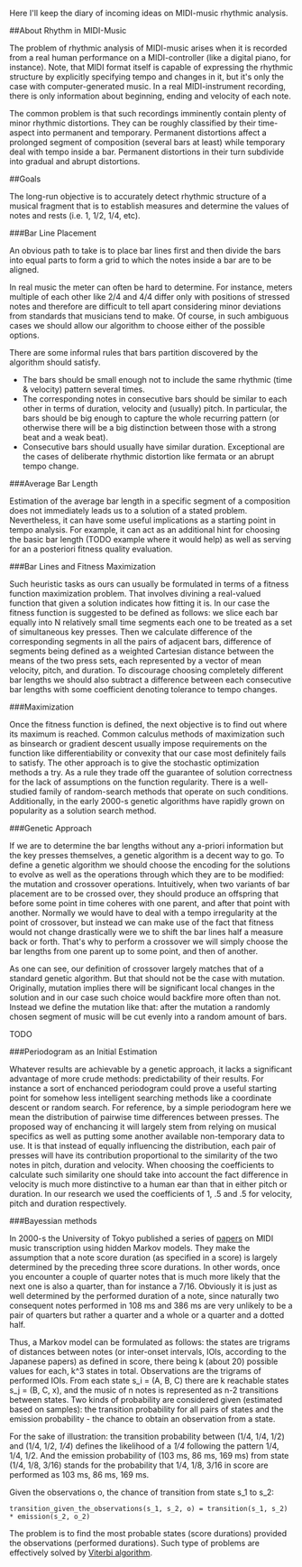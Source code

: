 Here I'll keep the diary of incoming ideas on MIDI-music rhythmic analysis.

##About Rhythm in MIDI-Music

The problem of rhythmic analysis of MIDI-music arises when it is recorded from a real human performance on a
MIDI-controller (like a digital piano, for instance). Note, that MIDI format itself is capable of expressing the rhythmic
structure by explicitly specifying tempo and changes in it, but it's only the case with computer-generated music. In a
real MIDI-instrument recording, there is only information about beginning, ending and velocity of each note.

The common problem is that such recordings imminently contain plenty of minor rhythmic distortions. They can be roughly
classified by their time-aspect into permanent and temporary. Permanent distortions affect a prolonged segment of composition
(several bars at least) while temporary deal with tempo inside a bar. Permanent distortions in their turn subdivide into gradual
and abrupt distortions.

##Goals

The long-run objective is to accurately detect rhythmic structure of a musical fragment that is to establish measures and
determine the values of notes and rests (i.e. 1, 1/2, 1/4, etc).

###Bar Line Placement

An obvious path to take is to place bar lines first and then divide the bars into equal parts to form a grid to which
the notes inside a bar are to be aligned.

In real music the meter can often be hard to determine.
For instance, meters multiple of each other like 2/4 and 4/4 differ only with positions of stressed notes and
therefore are difficult to tell apart considering minor deviations from standards that musicians tend to make.
Of course, in such ambiguous cases we should allow our algorithm to choose either of the possible options.

There are some informal rules that bars partition discovered by the algorithm should satisfy.
- The bars should be small enough not to include the same rhythmic (time & velocity) pattern several times.
- The corresponding notes in consecutive bars should be similar to each other in terms of duration, velocity and (usually) pitch.
  In particular, the bars should be big enough to capture the whole recurring pattern (or otherwise there will be a
  big distinction between those with a strong beat and a weak beat).
- Consecutive bars should usually have similar duration. Exceptional are the cases of deliberate
  rhythmic distortion like fermata or an abrupt tempo change.

###Average Bar Length

Estimation of the average bar length in a specific segment of a composition does not immediately leads us to a solution
of a stated problem. Nevertheless, it can have some useful implications as a starting point in tempo analysis. For example,
it can act as an additional hint for choosing the basic bar length (TODO example where it would help) as well as serving for
an a posteriori fitness quality evaluation.

###Bar Lines and Fitness Maximization

Such heuristic tasks as ours can usually be formulated in terms of a fitness function maximization problem.
That involves divining a real-valued function that given a solution indicates how fitting it is.
In our case the fitness function is suggested to be defined as follows: we slice each bar equally
into N relatively small time segments each one to be treated as a set of simultaneous key presses. Then we calculate difference of the
corresponding segments in all the pairs of adjacent bars, difference of segments being defined as a weighted Cartesian distance
between the means of the two press sets, each represented by a vector of mean velocity, pitch, and duration.
To discourage choosing completely different bar lengths we should also subtract a difference between each consecutive bar lengths
with some coefficient denoting tolerance to tempo changes.

###Maximization

Once the fitness function is defined, the next objective is to find out where its maximum is reached.
Common calculus methods of maximization such as binsearch or gradient descent usually impose requirements on the function
like differentiability or convexity that our case most definitely fails to satisfy. The other approach is to give the stochastic
optimization methods a try. As a rule they trade off the guarantee of solution correctness for the lack of assumptions on the function regularity.
There is a well-studied family of random-search methods that operate on such conditions. Additionally, in the early 2000-s genetic algorithms have
rapidly grown on popularity as a solution search method.

###Genetic Approach

If we are to determine the bar lengths without any a-priori information but the key presses themselves, a genetic algorithm is a decent way to go.
To define a genetic algorithm we should choose the encoding for the solutions to evolve as well as the operations through which they are to be modified:
the mutation and crossover operations. Intuitively, when two variants of bar placement are to be crossed over, they should produce an offspring that
before some point in time coheres with one parent, and after that point with another. Normally we would have to deal with a tempo irregularity
at the point of crossover, but instead we can make use of the fact that fitness would not change drastically were we to shift the bar lines half a measure
back or forth. That's why to perform a crossover we will simply choose the bar lengths from one parent up to some point, and then of another.

As one can see, our definition of crossover largely matches that of a standard genetic algorithm. But that should not be the case with mutation. Originally,
mutation implies there will be significant local changes in the solution and in our case such choice would backfire more often than not. Instead we define
the mutation like that: after the mutation a randomly chosen segment of music will be cut evenly into a random amount of bars.

TODO

###Periodogram as an Initial Estimation

Whatever results are achievable by a genetic approach, it lacks a significant advantage of more crude methods: predictability of their results.
For instance a sort of enchanced periodogram could prove a useful starting point for somehow less intelligent searching methods like a coordinate descent or
random search. For reference, by a simple periodogram here we mean the distribution of pairwise time differences between presses.
The proposed way of enchancing it will largely stem from relying on musical specifics as well as putting some another available non-temporary data to use. It is that instead of equally influencing the distribution, each pair of presses will have its contribution proportional to
the similarity of the two notes in pitch, duration and velocity. When choosing the coefficients to calculate such similarity one should take into account
the fact difference in velocity is much more distinctive to a human ear than that in either pitch or duration. In our research we used the coefficients of
1, .5 and .5 for velocity, pitch and duration respectively.

###Bayessian methods

In 2000-s the University of Tokyo published a series of [papers](http://ismir2003.ismir.net/papers/Takeda.pdf) on MIDI music transcription using hidden Markov models. They make the assumption that a note score duration (as specified in a score) is largely determined by the preceding three score durations. In other words, once you encounter a couple of quarter notes that is much more likely that the next one is also a quarter, than for instance a 7/16. Obviously it is just as well determined by the performed duration of a note, since naturally two consequent notes performed in 108 ms and 386 ms are very unlikely to be a pair of quarters but rather a quarter and a whole or a quarter and a dotted half.

Thus, a Markov model can be formulated as follows: the states are trigrams of distances between notes (or inter-onset intervals, IOIs, according to the Japanese papers) as defined in score, there being k (about 20) possible values for each, k^3 states in total. Observations are the trigrams of performed IOIs. From each state s_i = (A, B, C) there are k reachable states s_j = (B, C, x), and the music of n notes is represented as n-2 transitions between states. Two kinds of probability are considered given (estimated based on samples): the transition probability for all pairs of states and the emission probability - the chance to obtain an observation from a state.

For the sake of illustration: the transition probability between (1/4, 1/4, 1/2) and (1/4, 1/2, *1/4*) defines the likelihood of a *1/4* following the pattern 1/4, 1/4, 1/2. And the emission probability of (103 ms, 86 ms, 169 ms) from state (1/4, 1/8, 3/16) stands for the probability that 1/4, 1/8, 3/16 in score are performed as 103 ms, 86 ms, 169 ms.

Given the observations o, the chance of transition from state s_1 to s_2:

    transition_given_the_observations(s_1, s_2, o) = transition(s_1, s_2) * emission(s_2, o_2)

The problem is to find the most probable states (score durations) provided the observations (performed durations). Such type of problems are effectively solved by [Viterbi algorithm](https://en.wikipedia.org/wiki/Viterbi_algorithm).
